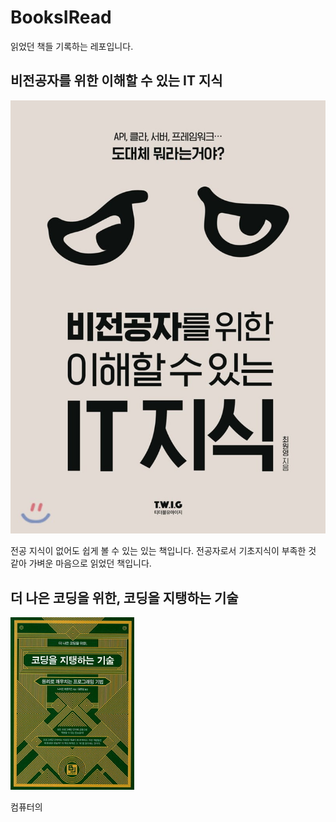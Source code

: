 # BooksIRead
 읽었던 책들 기록하는 레포입니다.
 
 ## 비전공자를 위한 이해할 수 있는 IT 지식
 
 ![비전공자를 위한 이해할 수 있는 IT 지식 ](.\BookImages\1.jpg)

전공 지식이 없어도 쉽게 볼 수 있는 있는 책입니다.
전공자로서 기초지식이 부족한 것 같아 가벼운 마음으로 읽었던 책입니다.


## 더 나은 코딩을 위한, 코딩을 지탱하는 기술 

![코딩을 지탱하는 기술](.\BookImages\2.jpg)

컴퓨터의

